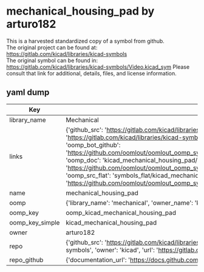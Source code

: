 # mechanical_housing_pad by arturo182  
This is a harvested standardized copy of a symbol from github.  
The original project can be found at:  
https://gitlab.com/kicad/libraries/kicad-symbols  
The original symbol can be found in:
https://gitlab.com/kicad/libraries/kicad-symbols/Video.kicad_sym
Please consult that link for additional, details, files, and license information.  
## yaml dump  
| Key | Value |  
| --- | --- |  
| library_name | Mechanical |  
| links | {'github_src': 'https://gitlab.com/kicad/libraries/kicad-symbols/Video.kicad_sym', 'github_src_repo': 'https://gitlab.com/kicad/libraries/kicad-symbols', 'oomp_bot': 'kicad_mechanical_housing_pad/working', 'oomp_bot_github': 'https://github.com/oomlout/oomlout_oomp_symbol_bot/tree/main/kicad_mechanical_housing_pad/working', 'oomp_doc': 'kicad_mechanical_housing_pad/working', 'oomp_doc_github': 'https://github.com/oomlout/oomlout_oomp_symbol_doc/tree/main/kicad_mechanical_housing_pad/working', 'oomp_src_flat': 'symbols_flat/kicad_mechanical_housing_pad/working', 'oomp_src_flat_github': 'https://github.com/oomlout/oomlout_oomp_symbol_src/tree/main/kicad_mechanical_housing_pad/working'} |  
| name | mechanical_housing_pad |  
| oomp | {'library_name': 'mechanical', 'owner_name': 'kicad', 'symbol_name': 'mechanical_housing_pad'} |  
| oomp_key | oomp_kicad_mechanical_housing_pad |  
| oomp_key_simple | kicad_mechanical_housing_pad |  
| owner | arturo182 |  
| repo | {'github_src': 'https://gitlab.com/kicad/libraries/kicad-symbols/Video.kicad_sym', 'name': 'libraries/kicad-symbols', 'owner': 'kicad', 'url': 'https://gitlab.com/kicad/libraries/kicad-symbols'} |  
| repo_github | {'documentation_url': 'https://docs.github.com/rest/repos/repos#get-a-repository', 'message': 'Not Found'} |  

